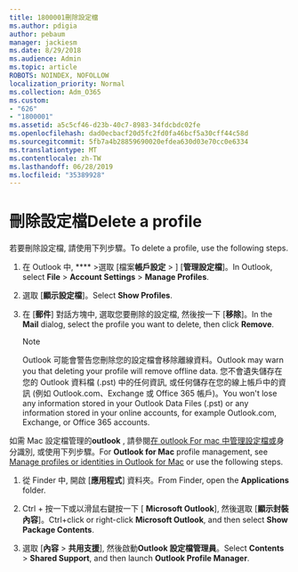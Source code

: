 ```yaml
---
title: 1800001刪除設定檔
ms.author: pdigia
author: pebaum
manager: jackiesm
ms.date: 8/29/2018
ms.audience: Admin
ms.topic: article
ROBOTS: NOINDEX, NOFOLLOW
localization_priority: Normal
ms.collection: Adm_O365
ms.custom:
- "626"
- "1800001"
ms.assetid: a5c5cf46-d23b-40c7-8983-34fdcbdc02fe
ms.openlocfilehash: dad0ecbacf20d5fc2fd0fa46bcf5a30cff44c58d
ms.sourcegitcommit: 5fb7a4b28859690020efdea630d03e70cc0e6334
ms.translationtype: MT
ms.contentlocale: zh-TW
ms.lasthandoff: 06/28/2019
ms.locfileid: "35389928"
---
```

# <a name="delete-a-profile"></a><span data-ttu-id="9a5f9-102">刪除設定檔</span><span class="sxs-lookup"><span data-stu-id="9a5f9-102">Delete a profile</span></span>

<span data-ttu-id="9a5f9-103">若要刪除設定檔, 請使用下列步驟。</span><span class="sxs-lookup"><span data-stu-id="9a5f9-103">To delete a profile, use the following steps.</span></span>
  
1. <span data-ttu-id="9a5f9-104">在 Outlook 中, \*\*\*\* \>選取 [檔案**帳戶設定** \> ] [**管理設定檔**]。</span><span class="sxs-lookup"><span data-stu-id="9a5f9-104">In Outlook, select **File** \> **Account Settings** \> **Manage Profiles**.</span></span>

2. <span data-ttu-id="9a5f9-105">選取 [**顯示設定檔**]。</span><span class="sxs-lookup"><span data-stu-id="9a5f9-105">Select **Show Profiles**.</span></span>

3. <span data-ttu-id="9a5f9-106">在 [**郵件**] 對話方塊中, 選取您要刪除的設定檔, 然後按一下 [**移除**]。</span><span class="sxs-lookup"><span data-stu-id="9a5f9-106">In the **Mail** dialog, select the profile you want to delete, then click **Remove**.</span></span>

    > [!NOTE]
    > <span data-ttu-id="9a5f9-107">Outlook 可能會警告您刪除您的設定檔會移除離線資料。</span><span class="sxs-lookup"><span data-stu-id="9a5f9-107">Outlook may warn you that deleting your profile will remove offline data.</span></span> <span data-ttu-id="9a5f9-108">您不會遺失儲存在您的 Outlook 資料檔 (.pst) 中的任何資訊, 或任何儲存在您的線上帳戶中的資訊 (例如 Outlook.com、Exchange 或 Office 365 帳戶)。</span><span class="sxs-lookup"><span data-stu-id="9a5f9-108">You won't lose any information stored in your Outlook Data Files (.pst) or any information stored in your online accounts, for example Outlook.com, Exchange, or Office 365 accounts.</span></span>
  
<span data-ttu-id="9a5f9-109">如需 Mac 設定檔管理的**outlook** , 請參閱[在 outlook For mac 中管理設定檔或](https://support.office.com/article/fed2a955-74df-4a24-bef6-78a426958c4c.aspx)身分識別, 或使用下列步驟。</span><span class="sxs-lookup"><span data-stu-id="9a5f9-109">For **Outlook for Mac** profile management, see [Manage profiles or identities in Outlook for Mac](https://support.office.com/article/fed2a955-74df-4a24-bef6-78a426958c4c.aspx) or use the following steps.</span></span>
  
1. <span data-ttu-id="9a5f9-110">從 Finder 中, 開啟 [**應用程式**] 資料夾。</span><span class="sxs-lookup"><span data-stu-id="9a5f9-110">From Finder, open the **Applications** folder.</span></span>

2. <span data-ttu-id="9a5f9-111">Ctrl + 按一下或以滑鼠右鍵按一下 [ **Microsoft Outlook**], 然後選取 [**顯示封裝內容**]。</span><span class="sxs-lookup"><span data-stu-id="9a5f9-111">Ctrl+click or right-click **Microsoft Outlook**, and then select **Show Package Contents**.</span></span>

3. <span data-ttu-id="9a5f9-112">選取 [**內容** \> **共用支援**], 然後啟動**Outlook 設定檔管理員**。</span><span class="sxs-lookup"><span data-stu-id="9a5f9-112">Select **Contents** \> **Shared Support**, and then launch **Outlook Profile Manager**.</span></span>
